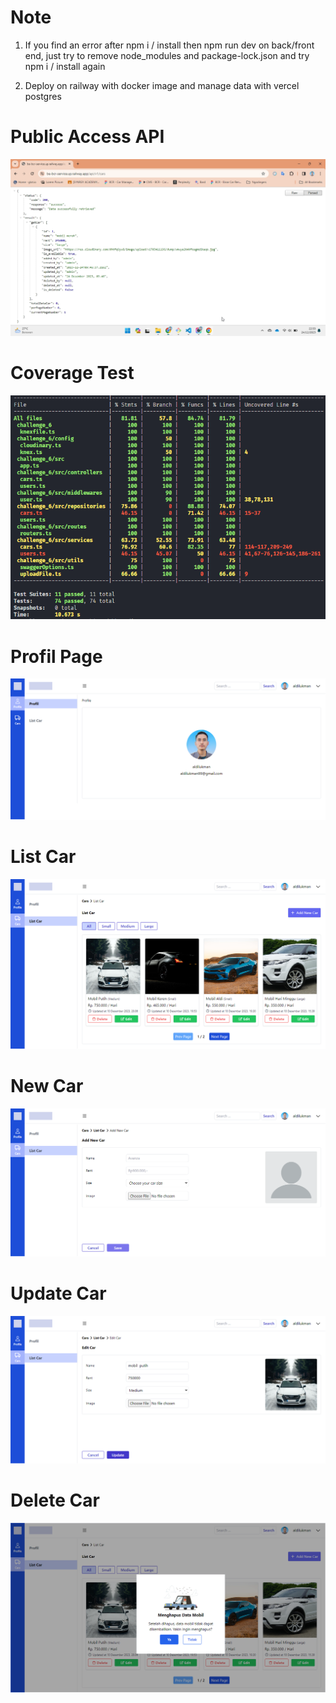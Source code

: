 # Note

1. If you find an error after npm i / install then npm run dev on back/front end, just try to remove node_modules and package-lock.json and try npm i / install again

2. Deploy on railway with docker image and manage data with vercel postgres

# Public Access API

![Public Access API](result_img/via-website-access.png)

# Coverage Test

![Coverage Test](result_img/coverage-test.png)

# Profil Page

![Profil Page](result_img/profile-page.png)

# List Car

![List Car](result_img/list-car.png)

# New Car

![New Car](result_img/new-car.png)

# Update Car

![Update Car](result_img/update-car.png)

# Delete Car

![Delete Car](result_img/delete-alert-car.png)